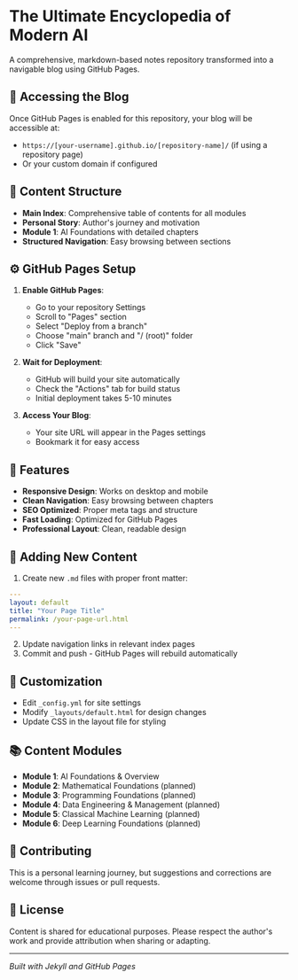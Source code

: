 # The Ultimate Encyclopedia of Modern AI

A comprehensive, markdown-based notes repository transformed into a navigable blog using GitHub Pages.

## 🚀 Accessing the Blog

Once GitHub Pages is enabled for this repository, your blog will be accessible at:
- `https://[your-username].github.io/[repository-name]/` (if using a repository page)
- Or your custom domain if configured

## 📖 Content Structure

- **Main Index**: Comprehensive table of contents for all modules
- **Personal Story**: Author's journey and motivation
- **Module 1**: AI Foundations with detailed chapters
- **Structured Navigation**: Easy browsing between sections

## ⚙️ GitHub Pages Setup

1. **Enable GitHub Pages**:
   - Go to your repository Settings
   - Scroll to "Pages" section
   - Select "Deploy from a branch"
   - Choose "main" branch and "/ (root)" folder
   - Click "Save"

2. **Wait for Deployment**:
   - GitHub will build your site automatically
   - Check the "Actions" tab for build status
   - Initial deployment takes 5-10 minutes

3. **Access Your Blog**:
   - Your site URL will appear in the Pages settings
   - Bookmark it for easy access

## 🎨 Features

- **Responsive Design**: Works on desktop and mobile
- **Clean Navigation**: Easy browsing between chapters
- **SEO Optimized**: Proper meta tags and structure
- **Fast Loading**: Optimized for GitHub Pages
- **Professional Layout**: Clean, readable design

## 📝 Adding New Content

1. Create new `.md` files with proper front matter:
```yaml
---
layout: default
title: "Your Page Title"
permalink: /your-page-url.html
---
```

2. Update navigation links in relevant index pages
3. Commit and push - GitHub Pages will rebuild automatically

## 🔧 Customization

- Edit `_config.yml` for site settings
- Modify `_layouts/default.html` for design changes
- Update CSS in the layout file for styling

## 📚 Content Modules

- **Module 1**: AI Foundations & Overview
- **Module 2**: Mathematical Foundations (planned)
- **Module 3**: Programming Foundations (planned)
- **Module 4**: Data Engineering & Management (planned)
- **Module 5**: Classical Machine Learning (planned)
- **Module 6**: Deep Learning Foundations (planned)

## 🤝 Contributing

This is a personal learning journey, but suggestions and corrections are welcome through issues or pull requests.

## 📄 License

Content is shared for educational purposes. Please respect the author's work and provide attribution when sharing or adapting.

---

*Built with Jekyll and GitHub Pages*